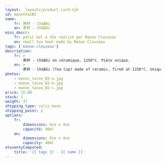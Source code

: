 ```yaml
---
layout: _layouts/product_card.njk
id: manontasB3
name:
    fr: 茶杯 - CháBēi
    en: 茶杯 - CháBēi
mini_descr:
    fr: petit bol à thé réalisé par Manon Clouzeau
    en: small tea bowl made by Manon Clouzeau
tags: ['manon-clouzeau']
description: 
    fr: >
        茶杯 - CháBēi en céramique, 1250°C. Pièce unique.
    en: >
        茶杯 - CháBēi (Tea Cup) made of ceramic, fired at 1250°C. Unique piece.
photos:
    - manon_tasse_B3-a.jpg
    - manon_tasse_B3-b.jpg
    - manon_tasse_B3-c.jpg
price: 15.00
stock: 1
weight: 37
shipping_type: colis_base
shipping_point: 2
options:
    fr:
        dimensions: 6cm x 4cm
        capacité: 40ml
    en:
        dimensions: 6cm x 4cm
        capacity: 40ml
eleventyComputed:
    title: '{{ tags }} - {{ name }}'
---
```

